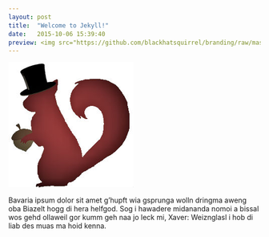 ```yaml
---
layout: post
title:  "Welcome to Jekyll!"
date:   2015-10-06 15:39:40
preview: <img src="https://github.com/blackhatsquirrel/branding/raw/master/squirrel.jpg">
---
```


![Picture 1](https://github.com/blackhatsquirrel/branding/raw/master/squirrel.jpg)

Bavaria ipsum dolor sit amet g’hupft wia gsprunga wolln dringma aweng oba Biazelt hogg di hera helfgod. Sog i hawadere midananda nomoi a bissal wos gehd ollaweil gor kumm geh naa jo leck mi, Xaver: Weiznglasl i hob di liab des muas ma hoid kenna.
